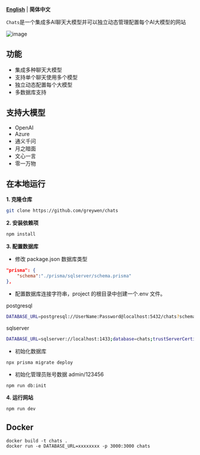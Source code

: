 **[English](README_EN.md)** | **简体中文**

`Chats`是一个集成多AI聊天大模型并可以独立动态管理配置每个AI大模型的网站

![image](https://github.com/greywen/chats/assets/1317141/b0a6f8c1-31a2-4f59-9948-24ea8cd4ad72)

## 功能

- 集成多种聊天大模型
- 支持单个聊天使用多个模型
- 独立动态配置每个大模型
- 多数据库支持

## 支持大模型

- OpenAI
- Azure
- 通义千问
- 月之暗面
- 文心一言
- 零一万物

## 在本地运行

**1. 克隆仓库**

```bash
git clone https://github.com/greywen/chats
```

**2. 安装依赖项**

```bash
npm install
```

**3. 配置数据库**

- 修改 package.json 数据库类型

```json
"prisma": {
    "schema":"./prisma/sqlserver/schema.prisma"
},
```

- 配置数据库连接字符串，project 的根目录中创建一个.env 文件。

postgresql

```bash
DATABASE_URL=postgresql://UserName:Password@localhost:5432/chats?schema=public
```

sqlserver

```bash
DATABASE_URL=sqlserver://localhost:1433;database=chats;trustServerCertificate=true;
```

- 初始化数据库

```
npx prisma migrate deploy
```

- 初始化管理员账号数据 admin/123456

```
npm run db:init
```

**4. 运行网站**

```bash
npm run dev
```

## Docker
```
docker build -t chats .
docker run -e DATABASE_URL=xxxxxxxx -p 3000:3000 chats
```
